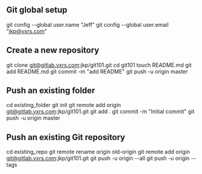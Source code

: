 
## Git global setup

git config --global user.name "Jeff"
git config --global user.email "jkp@vxrs.com"

## Create a new repository

git clone git@gitlab.vxrs.com:jkp/git101.git
cd git101
touch README.md
git add README.md
git commit -m "add README"
git push -u origin master

## Push an existing folder

cd existing_folder
git init
git remote add origin git@gitlab.vxrs.com:jkp/git101.git
git add .
git commit -m "Initial commit"
git push -u origin master

## Push an existing Git repository

cd existing_repo
git remote rename origin old-origin
git remote add origin git@gitlab.vxrs.com:jkp/git101.git
git push -u origin --all
git push -u origin --tags


